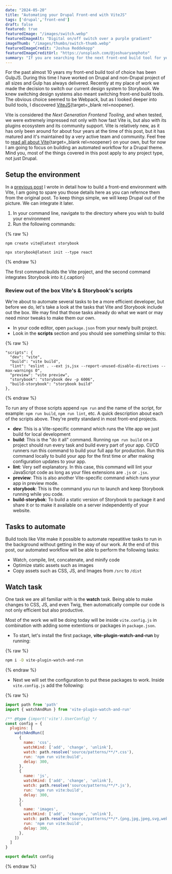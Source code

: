 ```yaml
---
date: "2024-05-20"
title: "Automating your Drupal Front-end with ViteJS"
tags: ['drupal','front-end']
draft: false
featured: true
featuredImage: "/images/switch.webp"
featuredImageAlt: "Digital on/off switch over a purple gradient"
imageThumb: "/images/thumbs/switch-thumb.webp"
featuredImageCredit: "Joshua Reddekopp"
featuredImageCreditUrl: "https://unsplash.com/@joshuaryanphoto"
summary: "If you are searching for the next front-end build tool for your Drupal project, or any project, you need to try ViteJS. "
---
```

For the past almost 10 years my front-end build tool of choice has been GulpJS. During this time I have worked on Drupal and non-Drupal project of all sizes and Gulp has always delivered. Recently at my place of work we made the decision to switch our current design system to Storybook. We knew switching design systems also meant switching front-end build tools. The obvious choice seemed to be Webpack, but as I looked deeper into build tools, I discovered [ViteJS](https://vitejs.dev){target=_blank rel=noopener}.

Vite is considered the _Next Generation Frontend Tooling_, and when tested, we were extremely impressed not only with how fast Vite is, but also with its plugins ecosystem and its community support. Vite is relatively new, as it has only been around for about four years at the time of this post, but it has matured and it's maintained by a very active team and community.
Feel free to [read all about Vite](https://vitejs.dev/guide/){target=_blank rel=noopener} on your own, but for now I am going to focus on building an automated workflow for a Drupal theme. Mind you, most of the things covered in this post apply to any project type, not just Drupal.

## Setup the environment

In a [previous post](../building-a-modern-drupal-theme-with-storybook) I wrote in detail how to build a front-end environment with Vite, I am going to spare you those details here as you can refernce them from the original post. To keep things simple, we will keep Drupal out of the picture. We can integrate it later.

1. In your command line, navigate to the directory where you wish to build your environment
1. Run the following commands:

{% raw %}

```shell
npm create vite@latest storybook

npx storybook@latest init --type react
```

{% endraw %}

The first command builds the Vite project, and the second command integrates Storybook into it.{.caption}

### Review out of the box Vite's & Storybook's scripts

We're about to automate several tasks to be a more efficient developer, but before we do, let's take a look at the tasks that Vite and Storybook include out the box. We may find that those tasks already do what we want or may need minor tweaks to make them our own.

* In your code editor, open `package.json` from your newly built project.
* Look in the **scripts** section and you should see something similar to this:

{% raw %}

```shell
"scripts": {
  "dev": "vite",
  "build": "vite build",
  "lint": "eslint . --ext js,jsx --report-unused-disable-directives --max-warnings 0",
  "preview": "vite preview",
  "storybook": "storybook dev -p 6006",
  "build-storybook": "storybook build"
},
```

{% endraw %}

To run any of those scripts append `npm run` and the name of the script, for example: `npm run build`, `npm run lint`, etc.
A quick description about each of the scripts above. They're pretty standard in most front-end projects.

* **dev**: This is a Vite-specific command which runs the Vite app we just build for local development
* **build**: This is the "do it all" command. Running `npm run build` on a project should run every task and build every part of your app. CI/CD runners run this command to build your full app for production. Run this command locally to build your app for the first time or after making configuration updates to your app.
* **lint**: Very self explanatory. In this case, this command will lint your JavaScript code as long as your files extensions are `.js` or `.jsx`.
* **preview**: This is also another Vite-specific command which runs your app in preview mode.
* **storybook**: This is the command you run to launch and keep Storybook running while you code.
* **build-storybok**: To build a static version of Storybook to package it and share it or to make it available on a server independently of your website.

## Tasks to automate

Build tools like Vite make it possible to automate repeatitive tasks to run in the background without getting in the way of our work. At the end of this post, our automated workflow will be able to perform the following tasks:

* Watch, compile, lint, concatenate, and minify code
* Optimize static assets such as images
* Copy assets such as CSS, JS, and Images from `/src` to `/dist`

## Watch task

One task we are all familiar with is the **watch** task. Being able to make changes to CSS, JS, and even Twig, then automatically compile our code is not only efficient but also productive.

Most of the work we will be doing today will be inside `vite.config.js` in combination with adding some extentions or packages in `package.json`.

* To start, let's install the first package, **vite-plugin-watch-and-run** by running:

{% raw %}

```bash
npm i -D vite-plugin-watch-and-run
```

{% endraw %}

* Next we will set the configuration to put these packages to work. Inside `vite.config.js` add the following:

{% raw %}

```js
import path from 'path'
import { watchAndRun } from 'vite-plugin-watch-and-run'

/** @type {import('vite').UserConfig} */
const config = {
  plugins: [
    watchAndRun([
      {
        name: 'css',
        watchKind: ['add', 'change', 'unlink'],
        watch: path.resolve('source/patterns/**/*.css'),
        run: 'npm run vite:build',
        delay: 300,
      },
      {
        name: 'js',
        watchKind: ['add', 'change', 'unlink'],
        watch: path.resolve('source/patterns/**/*.js'),
        run: 'npm run vite:build',
        delay: 300,
      },
      {
        name: 'images',
        watchKind: ['add', 'change', 'unlink'],
        watch: path.resolve('source/patterns/**/*.{png,jpg,jpeg,svg,webp,mp4}'),
        run: 'npm run vite:build',
        delay: 300,
      },
    ])
  ]
}

export default config
```

{% endraw %}
